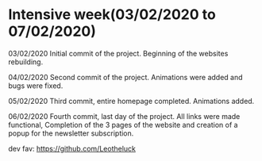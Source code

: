 # Intensive week(03/02/2020 to 07/02/2020)

03/02/2020
Initial commit of the project. Beginning of the websites rebuilding.

04/02/2020
Second commit of the project. Animations were added and bugs were fixed.

05/02/2020
Third commit, entire homepage completed. Animations added.

06/02/2020
Fourth commit, last day of the project. All links were made functional, Completion of the 3 pages of the website and creation of a popup for the newsletter subscription.

dev fav: https://github.com/Leotheluck
